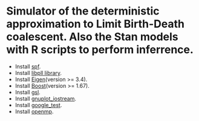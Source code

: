 # Simulator of  the deterministic  approximation to Limit Birth-Death coalescent. Also the Stan models with R scripts to perform inferrence.

+ Install [spf](https://github.com/junseonghwan/spf). 
+ Install [libpll library](https://github.com/xflouris/libpll). 
+ Install [Eigen](https://eigen.tuxfamily.org/index.php?title=Main_Page)(version >= 3.4). 
+ Install [Boost](https://www.boost.org)(version >= 1.67). 
+ Install [gsl](https://www.gnu.org/software/gsl/). 
+ Install [gnuplot_iostream](https://github.com/dstahlke/gnuplot-iostream). 
+ Install [google_test](https://github.com/google/googletest). 
+ Install [openmp](https://www.openmp.org).

